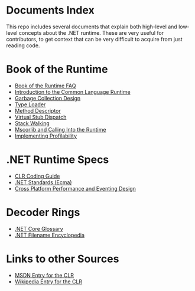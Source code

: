 Documents Index
===============

This repo includes several documents that explain both high-level and low-level concepts about the .NET runtime. These are very useful for contributors, to get context that can be very difficult to acquire from just reading code.

Book of the Runtime
===================

- [Book of the Runtime FAQ](botr-faq.md)
- [Introduction to the Common Language Runtime](intro-to-clr.md)
- [Garbage Collection Design](garbage-collection.md)
- [Type Loader](type-loader.md)
- [Method Descriptor](method-descriptor.md)
- [Virtual Stub Dispatch](virtual-stub-dispatch.md)
- [Stack Walking](stackwalking.md)
- [Mscorlib and Calling Into the Runtime](mscorlib.md)
- [Implementing Profilability](profilability.md)

.NET Runtime Specs
==================

- [CLR Coding Guide](clr-code-guide.md)
- [.NET Standards (Ecma)](dotnet-standards.md)
- [Cross Platform Performance and Eventing Design](cross-platform-performance-and-eventing.md)

Decoder Rings
=============

- [.NET Core Glossary](glossary.md)
- [.NET Filename Encyclopedia](dotnet-filenames.md)

Links to other Sources
======================

- [MSDN Entry for the CLR](http://msdn.microsoft.com/library/8bs2ecf4.aspx)
- [Wikipedia Entry for the CLR](http://en.wikipedia.org/wiki/Common_Language_Runtime)
